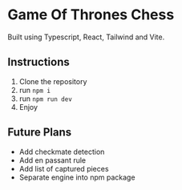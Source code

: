 # Game Of Thrones Chess

Built using Typescript, React, Tailwind and Vite.

## Instructions

1. Clone the repository
2. run ``npm i``
3. run ``npm run dev``
4. Enjoy

## Future Plans

- Add checkmate detection
- Add en passant rule
- Add list of captured pieces
- Separate engine into npm package